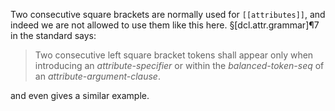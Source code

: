 Two consecutive square brackets are normally used for `[[attributes]]`, and indeed we are not allowed to use them like this here. §[dcl.attr.grammar]¶7 in the standard says:

> Two consecutive left square bracket tokens shall appear only when introducing an *attribute-specifier* or within the *balanced-token-seq* of an *attribute-argument-clause*.

and even gives a similar example.